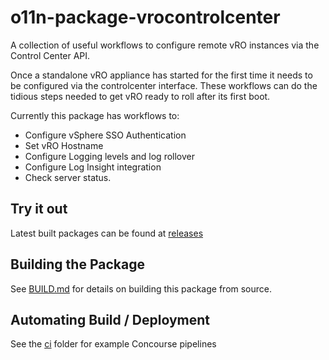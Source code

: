 # o11n-package-vrocontrolcenter

A collection of useful workflows to configure remote vRO instances via the Control Center API.

Once a standalone vRO appliance has started for the first time it needs to be configured via the controlcenter interface.
These workflows can do the tidious steps needed to get vRO ready to roll after its first boot.

Currently this package has workflows to:
* Configure vSphere SSO Authentication
* Set vRO Hostname
* Configure Logging levels and log rollover 
* Configure Log Insight integration
* Check server status.



## Try it out
Latest built packages can be found at [releases](https://github.com/dlinsley/o11n-package-vrocontrolcenter/releases)


## Building the Package
See [BUILD.md](BUILD.md) for details on building this package from source.

## Automating Build / Deployment
See the [ci](ci) folder for example Concourse pipelines